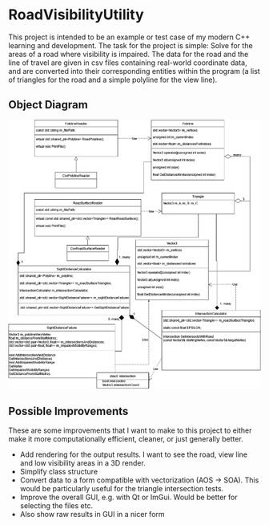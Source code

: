 # RoadVisibilityUtility

This project is intended to be an example or test case of my modern C++ learning and development. The task for the project is simple: Solve for the areas of a road where visibility is impaired.
The data for the road and the line of travel are given in csv files containing real-world coordinate data, and are converted into their corresponding entities within the program (a list of triangles for the road and a simple polyline for the view line).
## Object Diagram
![Object Diagram](docs/Object%20Diagram%20Full.png)
## Possible Improvements
These are some improvements that I want to make to this project to either make it more computationally efficient, cleaner, or just generally better.
- Add rendering for the output results. I want to see the road, view line and low visibility areas in a 3D render. 
- Simplify class structure
- Convert data to a form compatible with vectorization (AOS -> SOA). This would be particularly useful for the triangle intersection tests.
- Improve the overall GUI, e.g. with Qt or ImGui. Would be better for selecting the files etc.
 - Also show raw results in GUI in a nicer form
